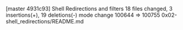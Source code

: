 [master 4931c93] Shell Redirections and filters
 18 files changed, 3 insertions(+), 19 deletions(-)
 mode change 100644 => 100755 0x02-shell_redirections/README.md
